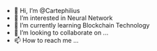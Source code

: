- 👋 Hi, I’m @Cartephilius
- 👀 I’m interested in Neural Network
- 🌱 I’m currently learning Blockchain Technology
- 💞️ I’m looking to collaborate on ...
- 📫 How to reach me ...

<!---
Cartephilius/Cartephilius is a ✨ special ✨ repository because its `README.md` (this file) appears on your GitHub profile.
You can click the Preview link to take a look at your changes.
--->
